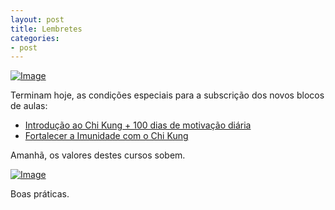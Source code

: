 ```yaml
---
layout: post
title: Lembretes
categories:
- post
---
```

<a href="http://www.auplod.com/i-pdalou50550.html"><img src="http://www.auplod.com/u/pdalou50550.png" alt="Image" border="0" /></a>

Terminam hoje, as condições especiais para a subscrição dos novos blocos de aulas:  

+ [Introdução ao Chi Kung + 100 dias de motivação diária](http://lourencoazevedo.com/zero.html#signup)
+ [Fortalecer a Imunidade com o Chi Kung](http://lourencoazevedo.com/imunidade.html#signup)

Amanhã, os valores destes cursos sobem. 

<a href="http://www.auplod.com/i-podual5054e.html"><img src="http://www.auplod.com/u/podual5054e.png" alt="Image" border="0" /></a>

Boas práticas. 
